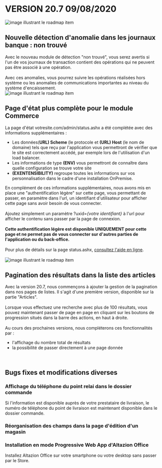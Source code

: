 <div class='releaseNotesVersion'>
<div class='titreEtDate'><h1>VERSION 20.7 <span class='date-release'>09/08/2020</span></h1></div>
<div class='releasesImportantes'>
<!-- item 14821 -->
<div class='roadmapItem'>
<div class='image'><img src='https://altazion.blob.core.windows.net/public/roadmap/20-7-journaux.png' alt='image illustrant le roadmap item' /></div>
<div class='titre'><h2>Nouvelle détection d'anomalie dans les journaux banque : non trouvé</h2></div>
<div class='description'><div>Avec le nouveau module de détection &quot;non trouvé&quot;, vous serez avertis si l'un de vos journaux de transaction contient des opérations qui ne peuvent pas être associé à une opération.&nbsp;</div><div><br></div><div>Avec ces anomalies, vous pourrez suivre les opérations réalisées hors système ou les anomalies de communications importantes au niveau du système d'encaissement.</div></div>
</div>
<!-- item 14780 -->
<div class='roadmapItem'>
<div class='image'><img src='https://altazion.blob.core.windows.net/public/roadmap/roadmap-14780-1.png' alt='image illustrant le roadmap item' /></div>
<div class='titre'><h2>Page d'état plus complète pour le module Commerce</h2></div>
<div class='description'><span>La page d'état votresite.com/admin/status.ashx a été complétée avec des informations supplémentaires :<br></span><div><ul><li><span style="font-weight:inherit;">Les données(</span><span style=""><b>URL) Scheme </b></span><span style="font-weight:inherit;">(le protocole et </span><span style=""><b>(URL) Host</b></span><span style="font-weight:inherit;"> (le nom de domaine) tels que reçu par l'application vous permettront de vérifier que le site est correctement accédé, par exemple lors de l'utilisation d'un load balancer.</span></li><li>Les informations de type <b>(ENV)</b> vous permettront de connaître dans quelle configuration se trouve votre site</li><li><b>(EXENTENSIBILITY)</b> regroupe toutes les informations sur vos personnalisation dans le cadre d'une installation OnPremise.</li></ul></div><div>En complément de ces informations supplémentaires, nous avons mis en place une &quot;authentification légère&quot; sur cette page, vous permettant de passer, en paramètre dans l'url, un identifiant d'utilisateur pour afficher cette page sans avoir besoin de vous connecter.&nbsp;</div><div><br></div><div>Ajoutez simplement un paramètre ?uxid=<i>{votre identifiant}</i>&nbsp;à l'url pour afficher le contenu sans passer par la page de connexion.</div><div><br></div><div><div style="box-sizing:border-box;"><b style="box-sizing:border-box;">Cette authentification légère est disponible UNIQUEMENT pour cette page et ne permet pas de vous connecter sur d'autres parties de l'application ou du back-office.</b></div><div style="box-sizing:border-box;"><br style="box-sizing:border-box;background-color:rgb(245, 245, 245);"></div></div><div><span style="font-weight:inherit;">Pour plus de détails sur la page status.ashx, <a href="https://aide.altazion.com/fr-fr/administration/commerce/statusashx.html">consultez l'aide en ligne</a>.</span><br></div><br></div>
</div>
<!-- item 14535 -->
<div class='roadmapItem'>
<div class='image'><img src='https://altazion.blob.core.windows.net/public/roadmap/20-7-pagination.png' alt='image illustrant le roadmap item' /></div>
<div class='titre'><h2>Pagination des résultats dans la liste des articles</h2></div>
<div class='description'><div>Avec la version 20.7, nous commençons à ajouter la gestion de la pagination dans nos pages de listes. Il s'agit d'une première version, disponible sur la partie &quot;Articles&quot;.</div><div><br></div><div>Lorsque vous effectuez une recherche avec plus de 100 résultats, vous pouvez maintenant passer de page en page en cliquant sur les boutons de progression situés dans la barre des actions, en haut à droite.&nbsp;</div><div><br></div><div>Au cours des prochaines versions, nous compléterons ces fonctionnalités par :</div><div><ul><li>l'affichage du nombre total de résultats</li><li>la possibilité de passer directement à une page donnée</li></ul></div><div><br></div></div>
</div>
</div>
<h2>Bugs fixes et modifications diverses</h2>
<div class='bugsEtMod'>
<div class='correctionsOuMod'>
<div class='titre'><h3>Affichage du téléphone du point relai dans le dossier commande</h3></div>
<div class='description'><div>Si l'information est disponible auprès de votre prestataire de livraison, le numéro de téléphone du point de livraison est maintenant disponible dans le dossier commande.</div></div>
</div>
<div class='correctionsOuMod'>
<div class='titre'><h3>Réorganisation des champs dans la page d'édition d'un magasin</h3></div>
</div>
<div class='correctionsOuMod'>
<div class='titre'><h3>Installation en mode Progressive Web App d'Altazion Office</h3></div>
<div class='description'><div>Installez Altazion Office sur votre smartphone ou votre desktop sans passer par le Store.&nbsp;</div></div>
</div>
</div>
</div>

